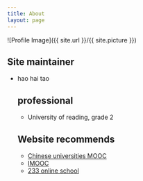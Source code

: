 ```yaml
---
title: About
layout: page
---
```

![Profile Image]({{ site.url }}/{{ site.picture }})

<h2>Site maintainer</h2>

<ul class="skill-list">
	<li>hao hai tao</li>

<h2>professional</h2>

<ul class="skill-list">
	<li>University of reading, grade 2</li>

</ul>

<h2>Website recommends</h2>

<ul>
	<li><a href="http://www.icourse163.org/">Chinese universities MOOC</a></li>
	<li><a href="http://www.imooc.com/">IMOOC</a></li>
	<li><a href="http://www.233.com/">233 online school</a></li>
</ul>
